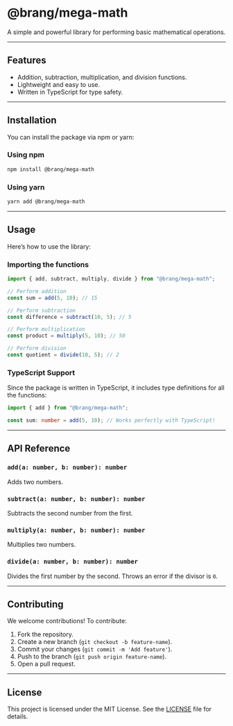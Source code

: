 # @brang/mega-math

A simple and powerful library for performing basic mathematical operations.

---

## Features
- Addition, subtraction, multiplication, and division functions.
- Lightweight and easy to use.
- Written in TypeScript for type safety.

---

## Installation

You can install the package via npm or yarn:

### Using npm
```bash
npm install @brang/mega-math
```

### Using yarn
```bash
yarn add @brang/mega-math
```

---

## Usage

Here’s how to use the library:

### Importing the functions
```typescript
import { add, subtract, multiply, divide } from "@brang/mega-math";

// Perform addition
const sum = add(5, 10); // 15

// Perform subtraction
const difference = subtract(10, 5); // 5

// Perform multiplication
const product = multiply(5, 10); // 50

// Perform division
const quotient = divide(10, 5); // 2
```

### TypeScript Support
Since the package is written in TypeScript, it includes type definitions for all the functions:

```typescript
import { add } from "@brang/mega-math";

const sum: number = add(5, 10); // Works perfectly with TypeScript!
```

---

## API Reference

### `add(a: number, b: number): number`
Adds two numbers.

### `subtract(a: number, b: number): number`
Subtracts the second number from the first.

### `multiply(a: number, b: number): number`
Multiplies two numbers.

### `divide(a: number, b: number): number`
Divides the first number by the second. Throws an error if the divisor is `0`.

---

## Contributing

We welcome contributions! To contribute:
1. Fork the repository.
2. Create a new branch (`git checkout -b feature-name`).
3. Commit your changes (`git commit -m 'Add feature'`).
4. Push to the branch (`git push origin feature-name`).
5. Open a pull request.

---

## License

This project is licensed under the MIT License. See the [LICENSE](./LICENSE) file for details.

